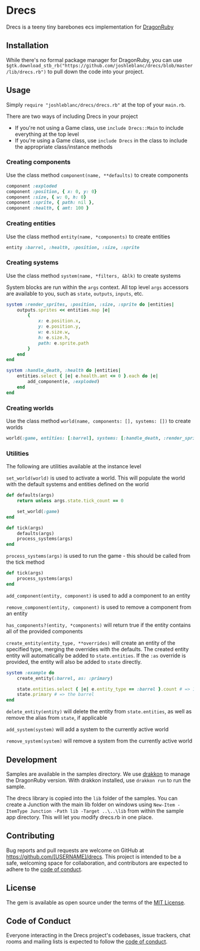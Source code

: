 # Drecs

Drecs is a teeny tiny barebones ecs implementation for [DragonRuby](https://dragonruby.org/toolkit/game)

## Installation

While there's no formal package manager for DragonRuby, you can use `$gtk.download_stb_rb("https://github.com/joshleblanc/drecs/blob/master/lib/drecs.rb")` to pull down the code into your project.

## Usage

Simply `require "joshleblanc/drecs/drecs.rb"` at the top of your `main.rb`.

There are two ways of including Drecs in your project

* If you're not using a Game class, use `include Drecs::Main` to include everything at the top level
* If you're using a Game class, use `include Drecs` in the class to include the appropriate class/instance methods

### Creating components

Use the class method `component(name, **defaults)` to create components

```ruby 
component :exploded
component :position, { x: 0, y: 0}
component :size, { w: 0, h: 0}
component :sprite, { path: nil },
component :health, { amt: 100 }
```

### Creating entities

Use the class method `entity(name, *components)` to create entities

```ruby
entity :barrel, :health, :position, :size, :sprite
```

### Creating systems

Use the class method `system(name, *filters, &blk)` to create systems

System blocks are run within the `args` context. All top level `args` accessors are available to you, such as `state`, `outputs`, `inputs`, etc.

```ruby
system :render_sprites, :position, :size, :sprite do |entities| 
    outputs.sprites << entities.map |e|
        {
            x: e.position.x,
            y: e.position.y,
            w: e.size.w,
            h: e.size.h,
            path: e.sprite.path
        }
    end
end

system :handle_death, :health do |entities|
    entities.select { |e| e.health.amt <= 0 }.each do |e|
        add_component(e, :exploded)
    end
end
```

### Creating worlds

Use the class method `world(name, components: [], systems: [])` to create worlds

```ruby
world(:game, entities: [:barrel], systems: [:handle_death, :render_sprites])
```

### Utilities

The following are utilities available at the instance level

`set_world(world)` is used to activate a world. This will populate the world with the default systems and entities defined on the world

```ruby 
def defaults(args)
    return unless args.state.tick_count == 0

    set_world(:game)
end

def tick(args)
    defaults(args)
    process_systems(args)
end
```

`process_systems(args)` is used to run the game - this should be called from the tick method

```ruby 
def tick(args)
    process_systems(args)
end
```

`add_component(entity, component)` is used to add a component to an entity

`remove_component(entity, component)` is used to remove a component from an entity

`has_components?(entity, *components)` will return true if the entity contains all of the provided components

`create_entity(entity_type, **overrides)` will create an entity of the specified type, merging the overrides with the defaults. The created entity entity will automatically be added to `state.entities`. If the `:as` override is provided, the entity will also be added to `state` directly.

```ruby
system :example do 
    create_entity(:barrel, as: :primary)

    state.entities.select { |e| e.entity_type == :barrel }.count # => 1
    state.primary # => the barrel
end
```

`delete_entity(entity)` will delete the entity from `state.entities`, as well as remove the alias from `state`, if applicable

`add_system(system)` will add a system to the currently active world

`remove_system(system)` will remove a system from the currently active world

## Development

Samples are available in the samples directory. We use [drakkon](https://gitlab.com/dragon-ruby/drakkon) to manage the DragonRuby version. With drakkon installed, use `drakkon run` to run the sample.

The drecs library is copied into the `lib` folder of the samples. You can create a Junction with the main lib folder on windows using `New-Item -ItemType Junction -Path lib -Target ..\..\lib` from within the sample app directory. This will let you modify drecs.rb in one place.

## Contributing

Bug reports and pull requests are welcome on GitHub at https://github.com/[USERNAME]/drecs. This project is intended to be a safe, welcoming space for collaboration, and contributors are expected to adhere to the [code of conduct](https://github.com/[USERNAME]/drecs/blob/master/CODE_OF_CONDUCT.md).

## License

The gem is available as open source under the terms of the [MIT License](https://opensource.org/licenses/MIT).

## Code of Conduct

Everyone interacting in the Drecs project's codebases, issue trackers, chat rooms and mailing lists is expected to follow the [code of conduct](https://github.com/[USERNAME]/drecs/blob/master/CODE_OF_CONDUCT.md).
